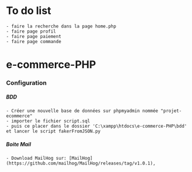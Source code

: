 # To do list

    - faire la recherche dans la page home.php
    - faire page profil
    - faire page paiement
    - faire page commande

# e-commerce-PHP

### Configuration

##### BDD

    - Créer une nouvelle base de données sur phpmyadmin nommée "projet-ecommerce"
    - importer le fichier script.sql
    - puis ce placer dans le dossier 'C:\xampp\htdocs\e-commerce-PHP\bdd' et lancer le script fakerFromJSON.py

##### Boite Mail

    - Download MailHog sur: [MailHog](https://github.com/mailhog/MailHog/releases/tag/v1.0.1),


